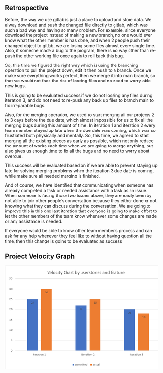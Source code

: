 ## Retrospective
Before, the way we use gitlab is just a place to upload and store data. We alway download and push the changed file directly to gitlab, which was such a bad way and having so many problem. For example, since everyone download the project instead of making a new branch, no one would ever know what the other member is has done, and when 2 people push their changed object to gitlab, we are losing some files almost every single time. Also, if someone made a bug to the program, there is no way other than re-push the other working file once again to roll back this bug.

So, this time we figured the right way which is using the branching operation to pull the project down, edit it then push to a branch. Once we make sure everything works perfect, then we merge it into main branch, so that we would not face the risk of lossing files and no need to worry able new bugs.

This is going to be evaluated success if we do not lossing any files during iteration 3, and do not need to re-push any back up files to branch main to fix irreparable bugs.

Also, for the merging operation, we used to start merging all our projects 2 to 3 days before the due date, which almost impossible for us to fix all the merging bugs during this amount of time. In iteration 1 and iteration 2  every team member stayed up late when the due date was coming, which was so frustrated both physically and mentally. So, this time, we agreed to start merging all the existing pieces as early as possible, which not only reduce the amount of works each time when we are going to merge anything, but also gives us enough time to fix all the bugs and no need to worry about overdue. 

This success will be evaluated based on if we are able to prevent staying up late for solving merging problems when the iteration 3 due date is coming, while make sure all needed merging is finished. 

And of course, we have identified that communicating when someone has already completed a task or needed assistance with a task as an issue. When someone is facing those two issues above, they are easily been by not able to join other people’s conversation because they either done or not knowing what they can discuss during the conversation. We are going to improve this  in this one last iteration that everyone is going to make effort to let the other members of the team know whenever some changes are made or any assistance is needed.

If everyone would be able to know other team member’s process and can ask for any help whenever they feel like to without having question all the time, then this change is going to be evaluated as success

## Project Velocity Graph
![](velocitygraph.png)
